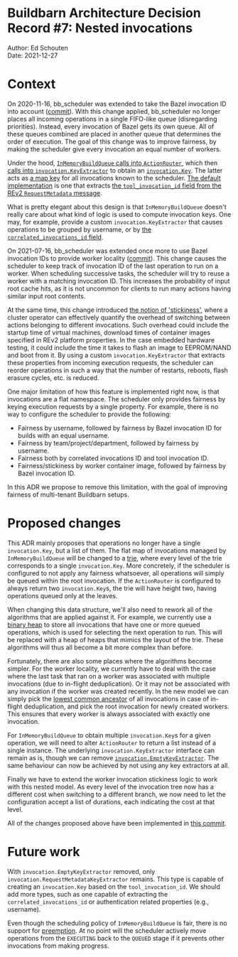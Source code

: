 # Buildbarn Architecture Decision Record #7: Nested invocations

Author: Ed Schouten<br/>
Date: 2021-12-27

# Context

On 2020-11-16, bb\_scheduler was extended to take the Bazel invocation
ID into account ([commit](https://github.com/buildbarn/bb-remote-execution/commit/1a8407a0e62bf559abcd4006e0ecc9d3de9838c7)).
With this change applied, bb\_scheduler no longer places all incoming
operations in a single FIFO-like queue (disregarding priorities).
Instead, every invocation of Bazel gets its own queue. All of these
queues combined are placed in another queue that determines the order of
execution. The goal of this change was to improve fairness, by making
the scheduler give every invocation an equal number of workers.

Under the hood, [`InMemoryBuildQueue` calls into `ActionRouter`](https://github.com/buildbarn/bb-remote-execution/blob/6d5d7a67f5552f9b961a7e1d81c3cd77f2086004/pkg/scheduler/in_memory_build_queue.go#L378), which then [calls into `invocation.KeyExtractor`](https://github.com/buildbarn/bb-remote-execution/blob/6d5d7a67f5552f9b961a7e1d81c3cd77f2086004/pkg/scheduler/routing/simple_action_router.go#L40)
to obtain an [`invocation.Key`](https://github.com/buildbarn/bb-remote-execution/blob/6d5d7a67f5552f9b961a7e1d81c3cd77f2086004/pkg/scheduler/invocation/key.go).
The latter acts as [a map key](https://github.com/buildbarn/bb-remote-execution/blob/6d5d7a67f5552f9b961a7e1d81c3cd77f2086004/pkg/scheduler/in_memory_build_queue.go#L1201)
for all invocations known to the scheduler.
[The default implementation](https://github.com/buildbarn/bb-remote-execution/blob/6d5d7a67f5552f9b961a7e1d81c3cd77f2086004/pkg/scheduler/invocation/request_metadata_key_extractor.go)
is one that extracts [the `tool_invocation_id` field from the REv2 `RequestMetadata` message](https://github.com/bazelbuild/remote-apis/blob/636121a32fa7b9114311374e4786597d8e7a69f3/build/bazel/remote/execution/v2/remote_execution.proto#L1836).

What is pretty elegant about this design is that `InMemoryBuildQueue`
doesn't really care about what kind of logic is used to compute
invocation keys. One may, for example, provide a custom
`invocation.KeyExtractor` that causes operations to be grouped by
username, or by [the `correlated_invocations_id` field](https://github.com/bazelbuild/remote-apis/blob/636121a32fa7b9114311374e4786597d8e7a69f3/build/bazel/remote/execution/v2/remote_execution.proto#L1840).

On 2021-07-16, bb\_scheduler was extended once more to use Bazel
invocation IDs to provide worker locality ([commit](https://github.com/buildbarn/bb-remote-execution/commit/902aab278baa45c92d48cad4992c445cfc588e32)).
This change causes the scheduler to keep track of invocation ID of the
last operation to run on a worker. When scheduling successive tasks, the
scheduler will try to reuse a worker with a matching invocation ID. This
increases the probability of input root cache hits, as it is not
uncommon for clients to run many actions having similar input root
contents.

At the same time, this change introduced [the notion of 'stickiness'](https://github.com/buildbarn/bb-remote-execution/blob/6d5d7a67f5552f9b961a7e1d81c3cd77f2086004/pkg/proto/configuration/bb_scheduler/bb_scheduler.proto#L177-L196),
where a cluster operator can effectively quantify the overhead of
switching between actions belonging to different invocations. Such
overhead could include the startup time of virtual machines, download
times of container images specified in REv2 platform properties. In the
case embedded hardware testing, it could include the time it takes to
flash an image to EEPROM/NAND and boot from it. By using a custom
`invocation.KeyExtractor` that extracts these properties from incoming
execution requests, the scheduler can reorder operations in such a way
that the number of restarts, reboots, flash erasure cycles, etc. is
reduced.

One major limitation of how this feature is implemented right now, is
that invocations are a flat namespace. The scheduler only provides
fairness by keying execution requests by a single property. For example,
there is no way to configure the scheduler to provide the following:

- Fairness by username, followed by fairness by Bazel invocation ID for builds
  with an equal username.
- Fairness by team/project/department, followed by fairness by username.
- Fairness both by correlated invocations ID and tool invocation ID.
- Fairness/stickiness by worker container image, followed by fairness by
  Bazel invocation ID.

In this ADR we propose to remove this limitation, with the goal of
improving fairness of multi-tenant Buildbarn setups.

# Proposed changes

This ADR mainly proposes that operations no longer have a single
`invocation.Key`, but a list of them. The flat map of invocations
managed by `InMemoryBuildQueue` will be changed to a
[trie](https://en.wikipedia.org/wiki/Trie), where every level of the
trie corresponds to a single `invocation.Key`. More concretely, if the
scheduler is configured to not apply any fairness whatsoever, all
operations will simply be queued within the root invocation. If the
`ActionRouter` is configured to always return two `invocation.Key`s, the
trie will have height two, having operations queued only at the leaves.

When changing this data structure, we'll also need to rework all of the
algorithms that are applied against it. For example, we currently use a
[binary heap](https://en.wikipedia.org/wiki/Binary_heap) to store all
invocations that have one or more queued operations, which is used for
selecting the next operation to run. This will be replaced with a heap
of heaps that mimics the layout of the trie. These algorithms will thus
all become a bit more complex than before.

Fortunately, there are also some places where the algorithms become
simpler. For the worker locality, we currently have to deal with the
case where the last task that ran on a worker was associated with
multiple invocations (due to in-flight deduplication). Or it may not be
associated with any invocation if the worker was created recently. In
the new model we can simply pick the
[lowest common ancestor](https://en.wikipedia.org/wiki/Lowest_common_ancestor)
of all invocations in case of in-flight deduplication, and pick the root
invocation for newly created workers. This ensures that every worker is
always associated with exactly one invocation.

For `InMemoryBuildQueue` to obtain multiple `invocation.Key`s for a
given operation, we will need to alter `ActionRouter` to return a list
instead of a single instance. The underlying `invocation.KeyExtractor`
interface can remain as is, though we can remove
[`invocation.EmptyKeyExtractor`](https://github.com/buildbarn/bb-remote-execution/blob/6d5d7a67f5552f9b961a7e1d81c3cd77f2086004/pkg/scheduler/invocation/empty_key_extractor.go).
The same behaviour can now be achieved by not using any key extractors
at all.

Finally we have to extend the worker invocation stickiness logic to work
with this nested model. As every level of the invocation tree now has a
different cost when switching to a different branch, we now need to let
the configuration accept a list of durations, each indicating the cost
at that level.

All of the changes proposed above have been implemented in
[this commit](https://github.com/buildbarn/bb-remote-execution/commit/744c9a65215179f19f20523acd522937a03aad56).

# Future work

With `invocation.EmptyKeyExtractor` removed, only
`invocation.RequestMetadataKeyExtractor` remains. This type is capable
of creating an `invocation.Key` based on the `tool_invocation_id`. We
should add more types, such as one capable of extracting the
`correlated_invocations_id` or authentication related properties (e.g.,
username).

Even though the scheduling policy of `InMemoryBuildQueue` is fair, there
is no support for [preemption](https://en.wikipedia.org/wiki/Preemption_(computing)).
At no point will the scheduler actively move operations from the
`EXECUTING` back to the `QUEUED` stage if it prevents other invocations
from making progress.
